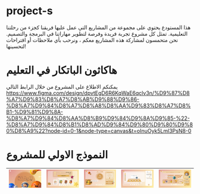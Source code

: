 # project-s
هذا المستودع يحتوي على مجموعة من المشاريع التي عمل عليها فريقنا كجزء من رحلتنا التعليمية. تمثل كل مشروع تجربة فريدة وفرصة لتطوير مهاراتنا في البرمجة والتصميم. نحن متحمسون لمشاركة هذه المشاريع معكم ، ونرحب بأي ملاحظات أو اقتراحات لتحسينها!
# هاكاثون الباتكار في التعليم 
يمكنكم الاطلاع على المشروع من خلال الرابط التالي
https://www.figma.com/design/dpvtEgD6R6KqWaE6qclv3n/%D9%87%D8%A7%D9%83%D8%A7%D8%AB%D9%88%D9%86-%D8%A7%D9%84%D8%A7%D8%A8%D8%AA%D9%83%D8%A7%D8%B1-%D9%81%D9%8A-%D8%A7%D9%84%D8%AA%D8%B9%D9%84%D9%8A%D9%85-%22-%D8%A7%D9%84%D8%B1%D8%AD%D9%84%D9%80%D9%80%D9%80%D8%A9%22?node-id=0-1&node-type=canvas&t=oInuOyk5Lml3PsN8-0
# النموذج الاولي للمشروع
| ![Image 1](https://github.com/Lujy11/my-project/blob/main/1.png?raw=true) | ![Image 2](https://github.com/Lujy11/my-project/blob/main/2.png?raw=true) | ![Image 3](https://github.com/Lujy11/my-project/blob/main/3.png?raw=true) | ![Image 4](https://github.com/Lujy11/my-project/blob/main/4.png?raw=true) | ![Image 5](https://github.com/Lujy11/my-project/blob/main/5.png?raw=true) |
|---------------------------------------------------------------------------|---------------------------------------------------------------------------|---------------------------------------------------------------------------|---------------------------------------------------------------------------|---------------------------------------------------------------------------|



